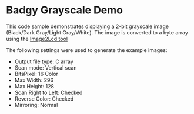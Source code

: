 # Badgy Grayscale Demo

This code sample demonstrates displaying a 2-bit grayscale image (Black/Dark Gray/Light Gray/White). The image is converted to a byte array using the [Image2Lcd tool](https://www.waveshare.com/wiki/File:Image2Lcd.7z)

The following settings were used to generate the example images:

* Output file type: C array
* Scan mode: Vertical scan
*	BitsPixel: 16 Color
*	Max Width: 296
*	Max Height: 128
*	Scan Right to Left: Checked
*	Reverse Color: Checked
*	Mirroring: Normal
